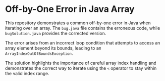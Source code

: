 # Off-by-One Error in Java Array

This repository demonstrates a common off-by-one error in Java when iterating over an array. The `bug.java` file contains the erroneous code, while `bugSolution.java` provides the corrected version.

The error arises from an incorrect loop condition that attempts to access an array element beyond its bounds, leading to an `ArrayIndexOutOfBoundsException`.

The solution highlights the importance of careful array index handling and demonstrates the correct way to iterate using the `<` operator to stay within the valid index range.